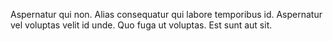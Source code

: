 Aspernatur qui non. Alias consequatur qui labore temporibus id. Aspernatur vel voluptas velit id unde. Quo fuga ut voluptas. Est sunt aut sit.